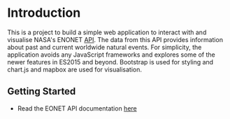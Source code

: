 # Introduction

This is a project to build a simple web application to interact with and visualise NASA's ENONET [API](https://eonet.sci.gsfc.nasa.gov/).
The data from this API provides information about past and current worldwide natural events. For simplicity, the application avoids any JavaScript frameworks and explores some of the newer features in ES2015 and beyond. Bootstrap is used for styling and  chart.js and mapbox are used for visualisation.  



## Getting Started

- Read the EONET API documentation [here](https://eonet.gsfc.nasa.gov/docs/v3)
